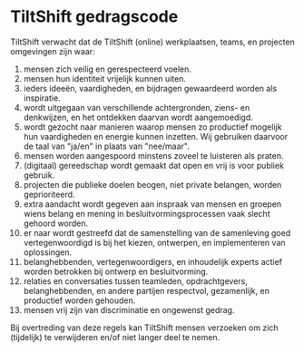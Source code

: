 TiltShift gedragscode
=====================

TiltShift verwacht dat de TiltShift (online) werkplaatsen, teams, en projecten omgevingen zijn waar:

1. mensen zich veilig en gerespecteerd voelen.
2. mensen hun identiteit vrijelijk kunnen uiten.
3. ieders ideeën, vaardigheden, en bijdragen gewaardeerd worden als inspiratie.
4. wordt uitgegaan van verschillende achtergronden, ziens- en denkwijzen, en het ontdekken daarvan wordt aangemoedigd.
5. wordt gezocht naar manieren waarop mensen zo productief mogelijk hun vaardigheden en energie kunnen inzetten. Wij gebruiken daarvoor de taal van "ja/en" in plaats van "nee/maar".
6. mensen worden aangespoord minstens zoveel te luisteren als praten.
7. (digitaal) gereedschap wordt gemaakt dat open en vrij is voor publiek gebruik.
8. projecten die publieke doelen beogen, niet private belangen, worden geprioriteerd.
9. extra aandacht wordt gegeven aan inspraak van mensen en groepen wiens belang en mening in besluitvormingsprocessen vaak slecht gehoord worden.
10. er naar wordt gestreefd dat de samenstelling van de samenleving goed vertegenwoordigd is bij het kiezen, ontwerpen, en implementeren van oplossingen.
11. belanghebbenden, vertegenwoordigers, en inhoudelijk experts actief worden betrokken bij ontwerp en besluitvorming.
12. relaties en conversaties tussen teamleden, opdrachtgevers, belanghebbenden, en andere partijen respectvol, gezamenlijk, en productief worden gehouden.
13. mensen vrij zijn van discriminatie en ongewenst gedrag.

Bij overtreding van deze regels kan TiltShift mensen verzoeken om zich (tijdelijk) te verwijderen en/of niet langer deel te nemen.
